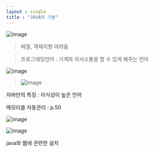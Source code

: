 ```yaml
---
layout : single
title : "JAVA의 기본"
---
```


![image](https://user-images.githubusercontent.com/105334682/177438267-1fb04933-7ae8-463b-bd05-e5c2d0b7992d.png)

>배열, 객체지향 어려움

>프로그래밍언어 : 기계와 의사소통을 할 수 있게 해주는 언어

![image](https://user-images.githubusercontent.com/105334682/177438646-684b343f-94b1-4822-b8ae-6fe766dd1758.png)


>![image](https://user-images.githubusercontent.com/105334682/177438943-861fdd26-a0a6-48fb-a899-b80b83d3a1aa.png)

자바만의 특징 : 이식성이 높은 언어

메모리를 자동관리 : p.50

![image](https://user-images.githubusercontent.com/105334682/177440108-81d7b5bc-8ed6-4b2d-828f-7dab2c67c275.png)

![image](https://user-images.githubusercontent.com/105334682/177441387-604cacae-e4e5-4530-9a10-00ca89bfd833.png)

java와 웹에 관련한 설치
